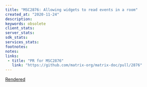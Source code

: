 ```yaml
---
title: "MSC2876: Allowing widgets to read events in a room"
created_at: "2020-11-24"
description:
keywords: obsolete
client_stats:
server_stats:
sdk_stats:
services_stats:
footnotes:
notes:
links:
 - title: "PR for MSC2876"
   link: "https://github.com/matrix-org/matrix-doc/pull/2876"
---
```

[Rendered](https://github.com/matrix-org/matrix-doc/blob/travis/msc/widgets-read-events/proposals/2876-widgets-reading-events.md)
